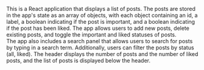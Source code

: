 This is a React application that displays a list of posts. The posts are stored in the app's state as an array of objects, with each object containing an id, a label, a boolean indicating if the post is important, and a boolean indicating if the post has been liked. The app allows users to add new posts, delete existing posts, and toggle the important and liked statuses of posts.  
 The app also includes a search panel that allows users to search for posts by typing in a search term. Additionally, users can filter the posts by status (all, liked). The header displays the number of posts and the number of liked posts, and the list of posts is displayed below the header.
